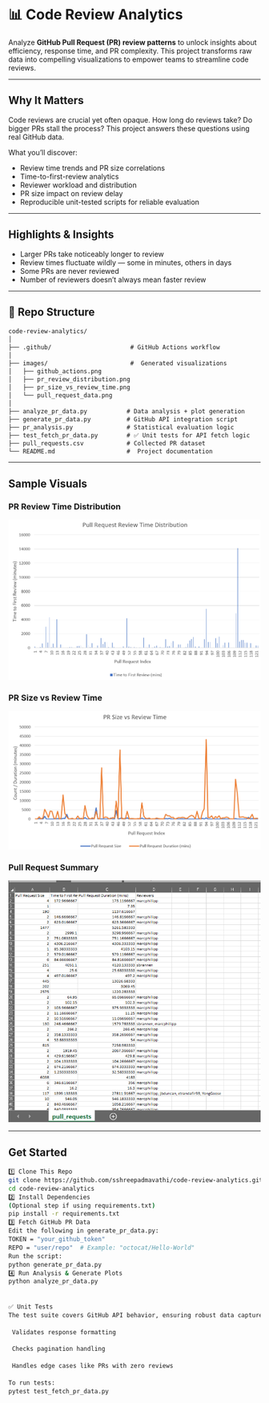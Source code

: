 # 📊 Code Review Analytics

Analyze **GitHub Pull Request (PR) review patterns** to unlock insights about efficiency, response time, and PR complexity. This project transforms raw data into compelling visualizations to empower teams to streamline code reviews.

---

##  Why It Matters

Code reviews are crucial yet often opaque. How long do reviews take? Do bigger PRs stall the process? This project answers these questions using real GitHub data.

 What you’ll discover:

-  Review time trends and PR size correlations  
-  Time-to-first-review analytics  
-  Reviewer workload and distribution  
-  PR size impact on review delay  
-  Reproducible unit-tested scripts for reliable evaluation  

---

##  Highlights & Insights

-  Larger PRs take noticeably longer to review  
-  Review times fluctuate wildly — some in minutes, others in days  
-  Some PRs are never reviewed  
-  Number of reviewers doesn’t always mean faster review  

---

## 📂 Repo Structure

```
code-review-analytics/
│
├── .github/                      # GitHub Actions workflow
│
├── images/                       #  Generated visualizations
│   ├── github_actions.png
│   ├── pr_review_distribution.png
│   ├── pr_size_vs_review_time.png
│   └── pull_request_data.png
│
├── analyze_pr_data.py           # Data analysis + plot generation
├── generate_pr_data.py          # GitHub API integration script
├── pr_analysis.py               # Statistical evaluation logic
├── test_fetch_pr_data.py        # ✅ Unit tests for API fetch logic
├── pull_requests.csv            # Collected PR dataset
└── README.md                    #  Project documentation
```

---

##  Sample Visuals

### PR Review Time Distribution  
![Review Time Distribution](images/pr_review_distribution.png)

### PR Size vs Review Time  
![PR Size vs Time](images/pr_size_vs_review_time.png)

### Pull Request Summary  
![PR Summary](images/pull_request_data.png)

---

##  Get Started
```bash
1️⃣ Clone This Repo
git clone https://github.com/sshreepadmavathi/code-review-analytics.git
cd code-review-analytics
2️⃣ Install Dependencies
(Optional step if using requirements.txt)
pip install -r requirements.txt
3️⃣ Fetch GitHub PR Data
Edit the following in generate_pr_data.py:
TOKEN = "your_github_token"
REPO = "user/repo"  # Example: "octocat/Hello-World"
Run the script:
python generate_pr_data.py
4️⃣ Run Analysis & Generate Plots
python analyze_pr_data.py


✅ Unit Tests
The test suite covers GitHub API behavior, ensuring robust data capture.

 Validates response formatting

 Checks pagination handling

 Handles edge cases like PRs with zero reviews

To run tests:
pytest test_fetch_pr_data.py





